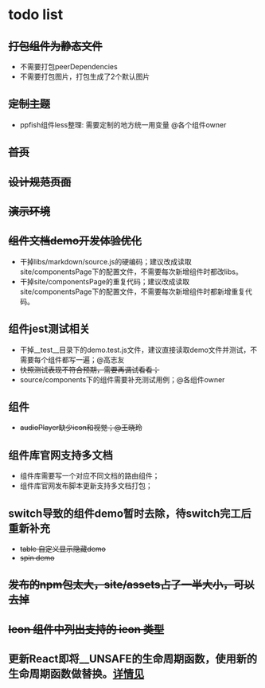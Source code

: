# todo list

## ~~打包组件为静态文件~~
- 不需要打包peerDependencies
- 不需要打包图片，打包生成了2个默认图片

## ~~定制主题~~
- ppfish组件less整理: 需要定制的地方统一用变量 @各个组件owner

## ~~首页~~

## ~~设计规范页面~~

## ~~演示环境~~

## ~~组件文档demo开发体验优化~~
- 干掉libs/markdown/source.js的硬编码；建议改成读取site/componentsPage下的配置文件，不需要每次新增组件时都改libs。
- 干掉site/componentsPage的重复代码；建议改成读取site/componentsPage下的配置文件，不需要每次新增组件时都新增重复代码。

## 组件jest测试相关
- 干掉__test__目录下的demo.test.js文件，建议直接读取demo文件并测试，不需要每个组件都写一遍；@高志友
- ~~快照测试表现不符合预期，需要再调试看看；~~
- source/components下的组件需要补充测试用例；@各组件owner

## 组件
- ~~audioPlayer缺少icon和视觉；@王晓玲~~

## 组件库官网支持多文档
- 组件库需要写一个对应不同文档的路由组件；
- 组件库官网发布脚本更新支持多文档打包；

## switch导致的组件demo暂时去除，待switch完工后重新补充
- ~~table 自定义显示隐藏demo~~
- ~~spin demo~~

## ~~发布的npm包太大，site/assets占了一半大小，可以去掉~~

## ~~Icon 组件中列出支持的 icon 类型~~

## 更新React即将__UNSAFE的生命周期函数，使用新的生命周期函数做替换。[详情见](https://reactjs.org/docs/react-component.html#the-component-lifecycle)
